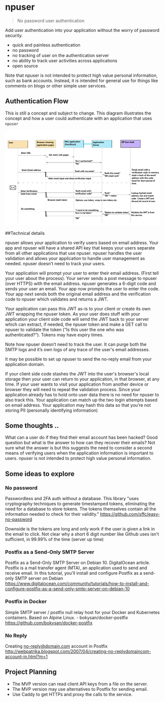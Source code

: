 # npuser

> No password user authentication 

Add user authentication into your application without the worry of password security.

- quick and painless authentication
- no password
- no tracking of user on the authentication server
- no ability to track user activities across applications
- open source

Note that npuser is not intended to protect high value personal information, such as bank accounts.  Instead, it is intended for general use for things like comments on blogs or other simple user services. 

## Authentication Flow

This is still a concept and subject to change.  This diagram illustrates the concept and how a user could authenticate with an application that uses ```npuser```

![1]



##Technical details

npuser allows your application to verify users based on email address.  Your app and npuser will have a shared API key that keeps your users separate from all other applications that use npuser.  npuser handles the user validation and allows your application to handle user management as needed.  npuser doesn’t need to track your users.

Your application will prompt your user to enter their email address. (First tell your user about the process).  Your server sends a post message to npuser (over HTTPS) with the email address.  npuser generates a 6-digit code and sends your user an email. Your app now prompts the user to enter the code. Your app next sends both the original email address and the verification code to npuser which validates and returns a JWT. 

Your application can pass this JWT as-is to your client or create its own JWT wrapping the npuser token. As your user does stuff with your application your client side code will send the JWT back to your server which can extract, if needed, the npuser token and make a GET call to npuser to validate the token (“Is this user the one who was authenticated?”). Tokens may have expiry times.

Note how npuser doesn’t need to track the user.  It can purge both the SMTP logs and it’s own logs of any trace of the user's email addresses.  

It may be possible to set up npuser to send the no-reply email from your application domain.

If your client side code stashes the JWT into the user's browser's local storage then your user can return to your application, in that browser, at any time. If your user wants to visit your application from another device or browser they will need to repeat the validation process.  Since your application already has to hold onto user data there is no need for npuser to also track this. Your application can match up the two login attempts based on email address.  Your application may hash this data so that you’re not storing PII (personally identifying information)


## Some thoughts ..

What can a user do if they find their email account has been hacked?  Good question but what is the answer to how can they recover their emails? Not sure what the answer is but this suggests the need to consider a second means of verifying users when the application information is important to users.  npuser is not intended to protect high value personal information.


## Some ideas to explore

### No password
Passwordless and 2FA auth without a database. This library "uses cryptography techniques to generate timestamped tokens, eliminating the need for a database to store tokens. The tokens themselves contain all the information needed to check for their validity."
https://github.com/sffc/easy-no-password

Downside is the tokens are long and only work if the user is given a link in the email to click. Not clear why a short 6 digit number like Github uses isn't sufficient, in 99.99% of the time (server up time)


### Postfix as a Send-Only SMTP Server

Postfix as a Send-Only SMTP Server on Debian 10. DigitalOcean article.  Postfix is a mail transfer agent (MTA), an application used to send and receive email. In this tutorial, you'll install and configure Postfix as a send-only SMTP server on Debian
https://www.digitalocean.com/community/tutorials/how-to-install-and-configure-postfix-as-a-send-only-smtp-server-on-debian-10

### Postfix in Docker

Simple SMTP server / postfix null relay host for your Docker and Kubernetes containers. Based on Alpine Linux. - bokysan/docker-postfix
https://github.com/bokysan/docker-postfix

### No Reply
Creating no-reply@domain.com account in Postfix
http://webpatrika.blogspot.com/2007/04/creating-no-replydomaincom-account-in.html?m=1

## Project Planning
 - The MVP version can read client API keys from a file on the server.
 - The MVP version may use alternatives to Postfix for sending email.
 - Use Caddy to get HTTPs and proxy the calls to the service.
 

[1]: ./NoPasswordUserAuth.png 

